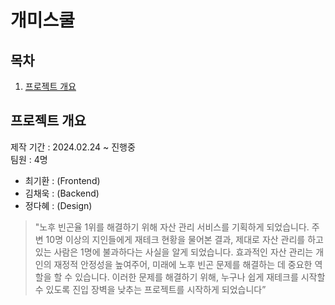 # 개미스쿨

## 목차
1. [프로젝트 개요](#프로젝트-개요)

## 프로젝트 개요
제작 기간 : 2024.02.24 ~ 진행중  
팀원 : 4명  

- 최기환 : (Frontend)
- 김채욱 : (Backend)
- 정다혜 : (Design)

> "노후 빈곤율 1위를 해결하기 위해 자산 관리 서비스를 기획하게 되었습니다. 주변 10명 이상의 지인들에게 재테크 현황을 물어본 결과, 제대로 자산 관리를 하고 있는 사람은 1명에 불과하다는 사실을 알게 되었습니다. 효과적인 자산 관리는 개인의 재정적 안정성을 높여주어, 미래에 노후 빈곤 문제를 해결하는 데 중요한 역할을 할 수 있습니다. 이러한 문제를 해결하기 위해, 누구나 쉽게 재테크를 시작할 수 있도록 진입 장벽을 낮추는 프로젝트를 시작하게 되었습니다”  

